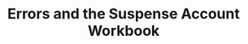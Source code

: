 ---
title: "Errors and the Suspense Account Workbook"
AmazonID: "B08YQCS4HN"
description: "A revision workbook for those studying errors and the suspense account as part of their accountancy or bookkeeping qualifications. It is made up of explanations as well as fully worked examples and practice questions with worked answers."
tags:
- revision workbooks
- errors and the suspense account
series:
- AAT Level 3
---